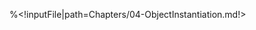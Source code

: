 <!inputFile|path=Chapters/01-theLanguage2.md!>
<!inputFile|path=Chapters/02-AST.md!>
<!inputFile|path=Chapters/03-Visitors.md!>
<!inputFile|path=Chapters/03-ASTVisitors.md!>

%<!inputFile|path=Chapters/04-ObjectInstantiation.md!>

<!inputFile|path=Chapters/05-EvaluatorStructure.md!>
<!inputFile|path=Chapters/06-Variables.md!>
<!inputFile|path=Chapters/07-EvaluatorMessageAndArg.md!>
<!inputFile|path=Chapters/08-EvaluatorMessageLookup.md!>
<!inputFile|path=Chapters/09-EvaluatorPrimitives.md!>
<!inputFile|path=Chapters/10-EvaluatorBlock.md!>